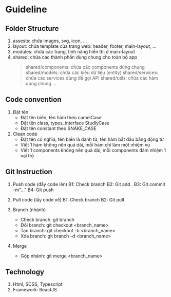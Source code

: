 # Guideline

## Folder Structure
1. assests: chứa images, svg, icon, ...
2. layout: chứa template của trang web: header, footer, main-layout, ...
3. modules: chứa các trang, tính năng hiển thị ở main-layout
4. shared: chứa các thành phần dùng chung cho toàn bộ app
    > shared/components: chứa các components dùng chung
    > shared/models: chứa các kiểu dữ liệu (entity)
    > shared/services: chứa các services dùng để gọi API
    > shared/utils: chứa các hàm dùng chung
    ...

## Code convention
1. Đặt tên
    - Đặt tên biến, tên hàm theo camelCase
    - Đặt tên class, types, interface StudlyCase
    - Đặt tên constant theo SNAKE_CASE
2. Clean code
    - Đặt tên có nghĩa, tên biến là danh từ, tên hàm bắt đầu bằng động từ
    - Viết 1 hàm không nên quá dài, mỗi hàm chỉ làm một nhiệm vụ
    - Viết 1 components không nên quá dài, mỗi components đảm nhiệm 1 vai trò
## Git Instruction
1. Push code (đẩy code lên)
    B1: Check branch 
    B2: Git add .
    B3: Git commit -m"..."
    B4: Git push

2. Pull code (lấy code về)
    B1: Check branch
    B2: Git pull

3. Branch (nhánh)
    - Check branch: git branch
    - Đổi branch: git checkout <branch_name>
    - Tạo branch: git checkout -b <branch_name>
    - Xóa branch: git branch -d <branch_name>
4. Merge 
    - Gộp nhánh: git merge <branch_name>

## Technology
1. Html, SCSS, Typescript
2. Framework: ReactJS